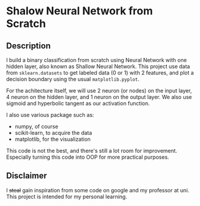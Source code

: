 # Shalow Neural Network from Scratch

## Description

I build a binary classification from scratch using Neural Network with one hidden layer, also known as Shallow Neural Network.
This project use data from `sklearn.datasets` to get labeled data (0 or 1) with 2 features, and plot a decision boundary using the usual `matplotlib.pyplot`.

For the achitecture itself, we will use 2 neuron (or nodes) on the input layer, 4 neuron on the hidden layer, and 1 neuron on the output layer. We also use sigmoid and hyperbolic tangent
as our activation function.

I also use various package such as:

- numpy, of course
- scikit-learn, to acquire the data
- matplotlib, for the visualization

This code is not the best, and there's still a lot room for improvement. Especially turning this code into OOP for more practical purposes.

## Disclaimer
I ~~steal~~ gain inspiration from some code on google and my professor at uni. This project is intended for my personal learning.
